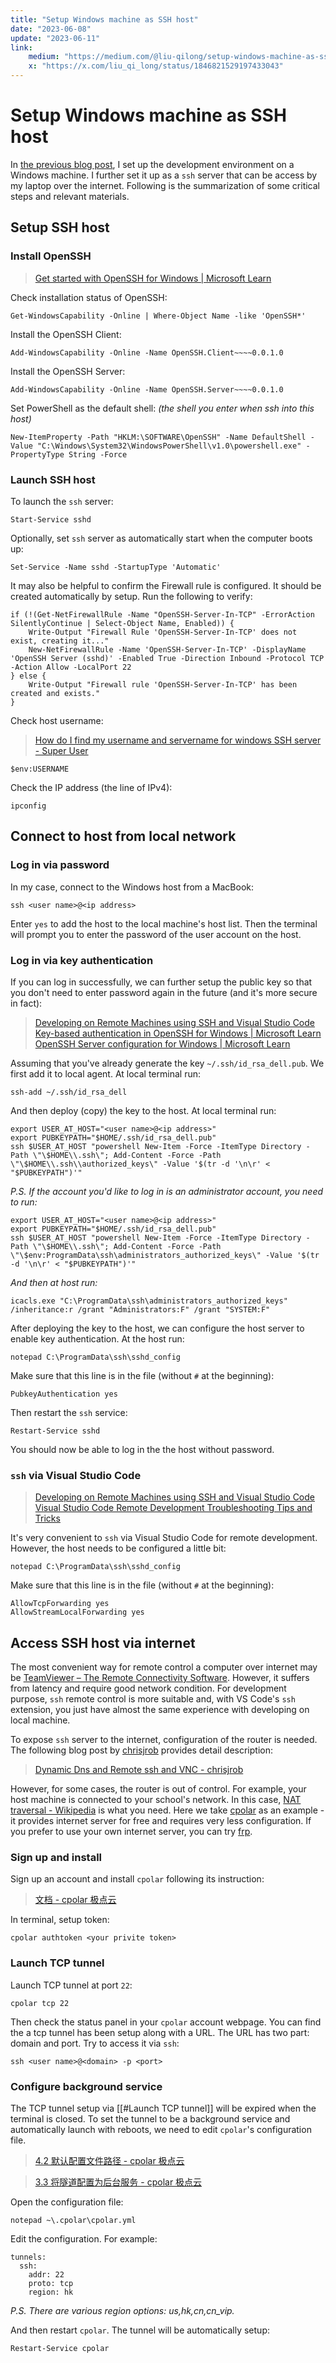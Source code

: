 ```yaml
---
title: "Setup Windows machine as SSH host"
date: "2023-06-08"
update: "2023-06-11"
link:
    medium: "https://medium.com/@liu-qilong/setup-windows-machine-as-ssh-host-75627200fb46"
    x: "https://x.com/liu_qi_long/status/1846821529197433043"
---
```


# Setup Windows machine as SSH host

In [the previous blog post](/blog/win-dev-env), I set up the development environment on a Windows machine. I further set it up as a `ssh` server that can be access by my laptop over the internet. Following is the summarization of some critical steps and relevant materials.

## Setup SSH host

### Install OpenSSH

> [Get started with OpenSSH for Windows | Microsoft Learn](https://learn.microsoft.com/en-gb/windows-server/administration/openssh/openssh_install_firstuse?tabs=gui)

Check installation status of OpenSSH:

```
Get-WindowsCapability -Online | Where-Object Name -like 'OpenSSH*'
```

Install the OpenSSH Client:

```
Add-WindowsCapability -Online -Name OpenSSH.Client~~~~0.0.1.0
```

Install the OpenSSH Server:

```
Add-WindowsCapability -Online -Name OpenSSH.Server~~~~0.0.1.0
```

Set PowerShell as the default shell: _(the shell you enter when ssh into this host)_

```
New-ItemProperty -Path "HKLM:\SOFTWARE\OpenSSH" -Name DefaultShell -Value "C:\Windows\System32\WindowsPowerShell\v1.0\powershell.exe" -PropertyType String -Force
```

### Launch SSH host

To launch the `ssh` server:

```
Start-Service sshd
```

Optionally, set `ssh` server as automatically start when the computer boots up:
```
Set-Service -Name sshd -StartupType 'Automatic'
```

It may also be helpful to confirm the Firewall rule is configured. It should be created automatically by setup. Run the following to verify:

```
if (!(Get-NetFirewallRule -Name "OpenSSH-Server-In-TCP" -ErrorAction SilentlyContinue | Select-Object Name, Enabled)) {
    Write-Output "Firewall Rule 'OpenSSH-Server-In-TCP' does not exist, creating it..."
    New-NetFirewallRule -Name 'OpenSSH-Server-In-TCP' -DisplayName 'OpenSSH Server (sshd)' -Enabled True -Direction Inbound -Protocol TCP -Action Allow -LocalPort 22
} else {
    Write-Output "Firewall rule 'OpenSSH-Server-In-TCP' has been created and exists."
}
```

Check host username:

> [How do I find my username and servername for windows SSH server - Super User](https://superuser.com/questions/1661724/how-do-i-find-my-username-and-servername-for-windows-ssh-server)

```
$env:USERNAME
```

Check the IP address (the line of IPv4):

```
ipconfig
```

## Connect to host from local network

### Log in via password

In my case, connect to the Windows host from a MacBook:

```
ssh <user name>@<ip address>
```

Enter `yes` to add the host to the local machine's host list. Then the terminal will prompt you to enter the password of the user account on the host.

### Log in via key authentication

If you can log in successfully, we can further setup the public key so that you don't need to enter password again in the future (and it's more secure in fact):

> [Developing on Remote Machines using SSH and Visual Studio Code](https://code.visualstudio.com/docs/remote/ssh)
> [Key-based authentication in OpenSSH for Windows | Microsoft Learn](https://learn.microsoft.com/en-gb/windows-server/administration/openssh/openssh_keymanagement)
> [OpenSSH Server configuration for Windows | Microsoft Learn](https://learn.microsoft.com/en-gb/windows-server/administration/openssh/openssh_server_configuration)

Assuming that you've already generate the key `~/.ssh/id_rsa_dell.pub`. We first add it to local agent. At local terminal run:

```
ssh-add ~/.ssh/id_rsa_dell
```

And then deploy (copy) the key to the host. At local terminal run:

```
export USER_AT_HOST="<user name>@<ip address>"
export PUBKEYPATH="$HOME/.ssh/id_rsa_dell.pub"
ssh $USER_AT_HOST "powershell New-Item -Force -ItemType Directory -Path \"\$HOME\\.ssh\"; Add-Content -Force -Path \"\$HOME\\.ssh\\authorized_keys\" -Value '$(tr -d '\n\r' < "$PUBKEYPATH")'"
```

_P.S. If the account you'd like to log in is an administrator account, you need to run:_

```
export USER_AT_HOST="<user name>@<ip address>"
export PUBKEYPATH="$HOME/.ssh/id_rsa_dell.pub"
ssh $USER_AT_HOST "powershell New-Item -Force -ItemType Directory -Path \"\$HOME\\.ssh\"; Add-Content -Force -Path \"\$env:ProgramData\ssh\administrators_authorized_keys\" -Value '$(tr -d '\n\r' < "$PUBKEYPATH")'"
```

_And then at host run:_

```
icacls.exe "C:\ProgramData\ssh\administrators_authorized_keys" /inheritance:r /grant "Administrators:F" /grant "SYSTEM:F"
```

After deploying the key to the host, we can configure the host server to enable key authentication. At the host run:

```
notepad C:\ProgramData\ssh\sshd_config
```

Make sure that this line is in the file (without `#` at the beginning):
```
PubkeyAuthentication yes
```

Then restart the `ssh` service:

```
Restart-Service sshd
```

You should now be able to log in the the host without password.

### `ssh` via Visual Studio Code

> [Developing on Remote Machines using SSH and Visual Studio Code](https://code.visualstudio.com/docs/remote/ssh)
> [Visual Studio Code Remote Development Troubleshooting Tips and Tricks](https://code.visualstudio.com/docs/remote/troubleshooting#_improving-security-on-multi-user-servers)

It's very convenient to `ssh` via Visual Studio Code for remote development. However, the host needs to be configured a little bit:

```
notepad C:\ProgramData\ssh\sshd_config
```

Make sure that this line is in the file (without `#` at the beginning):

```
AllowTcpForwarding yes
AllowStreamLocalForwarding yes
```

## Access SSH host via internet

The most convenient way for remote control a computer over internet may be [TeamViewer – The Remote Connectivity Software](https://www.teamviewer.com/apac/). However, it suffers from latency and require good network condition. For development purpose, `ssh` remote control is more suitable and, with VS Code's `ssh` extension, you just have almost the same experience with developing on local machine.

To expose `ssh` server to the internet, configuration of the router is needed. The following blog post by [chrisjrob](https://chrisjrob.com) provides detail description:

> [Dynamic Dns and Remote ssh and VNC - chrisjrob](https://chrisjrob.com/2011/04/05/dynamic-dns-and-remote-ssh-and-vnc/)

However, for some cases, the router is out of control. For example, your host machine is connected to your school's network. In this case, [NAT traversal - Wikipedia](https://en.wikipedia.org/wiki/NAT_traversal) is what you need. Here we take [cpolar](https://www.cpolar.com) as an example - it provides internet server for free and requires very less configuration. If you prefer to use your own internet server, you can try [frp](https://github.com/fatedier/frp).

### Sign up and install

Sign up an account and install `cpolar` following its instruction:

> [文档 - cpolar 极点云](https://www.cpolar.com/docs?channel=0&invite=4VfC)

In terminal, setup token:

```
cpolar authtoken <your privite token>
```

### Launch TCP tunnel

Launch TCP tunnel at port `22`:

```
cpolar tcp 22
```

Then check the status panel in your `cpolar` account webpage. You can find the a tcp tunnel has been setup along with a URL. The URL has two part: domain and port. Try to access it via `ssh`:

```
ssh <user name>@<domain> -p <port>
```

### Configure background service

The TCP tunnel setup via [[#Launch TCP tunnel]] will be expired when the terminal is closed. To set the tunnel to be a background service and automatically launch with reboots, we need to edit `cpolar`'s configuration file.

> [4.2 默认配置文件路径 - cpolar 极点云](https://www.cpolar.com/docs?channel=0&invite=4VfC#configuration-file)

> [3.3 将隧道配置为后台服务 - cpolar 极点云](https://www.cpolar.com/docs?channel=0&invite=4VfC#configure-as-background-service)

Open the configuration file:

```
notepad ~\.cpolar\cpolar.yml
```

Edit the configuration. For example:

```
tunnels:
  ssh:
    addr: 22
    proto: tcp
    region: hk
```

_P.S. There are various region options: us,hk,cn,cn_vip._

And then restart `cpolar`. The tunnel will be automatically setup:

```
Restart-Service cpolar
```